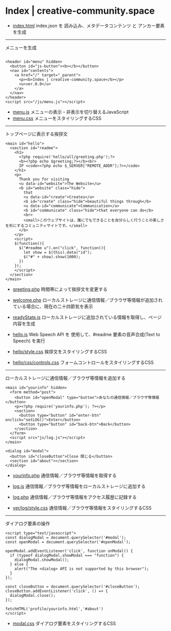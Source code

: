 # Index | creative-community.space

* [index.html](index.html)
index.json を 読み込み、メタデータコンテンツ と アンカー要素を生成

***


メニューを生成
```

<header id="menu" hidden>
  <button id="js-button"><b></b></button>
  <nav id="contents">
    <a href="/" target="_parent">
      <p><b>Index | creative-community.space</b></p>
      <u>ver.0.0</u>
    </a>
  </nav>
</header>
<script src="/js/menu.js"></script>
```

* [menu.js](js/menu.js)
メニューの表示・非表示を切り替えるJavaScript
* [menu.css](css/menu.css)
メニューをスタイリングするCSS

---

トップページに表示する挨拶文
```
<main id="hello">
  <section id="readme">
    <h1>
      <?php require('hello/all/greeting.php');?>
      <b><?php echo $greeting;?></b><br>
      IP <code><?php echo $_SERVER["REMOTE_ADDR"];?></code>
    </h1>
    <p>
      Thank you for visiting
      <u data-id="website">The Website</u>
      <b id="website" class="hide">
        that
        <u data-id="create">Creates</u>
        <b id="create" class="hide">beautiful things through</b>
        <u data-id="communicate">Communication</u>
        <b id="communicate" class="hide">that everyone can do</b>
        <br>
        <small>このウェブサイトは、誰にでもできることを自分らしく行うことの美しさを形にするコミュニティサイトです。</small>
      </b>
    </p>
    <script>
    $(function(){
      $("#readme u").on("click", function(){
        let show = $(this).data("id");
        $("#" + show).show(1000);
      })
    });
    </script>
  </section>
</main>
```

* [greeting.php](hello/all/greeting.php)
時間帯によって挨拶文を変更する
* [welcome.php](hello/welcome.php)
ローカルストレージに通信情報／ブラウザ等情報が追加されている場合に、現在の二十四節気を表示


* [readyState.js](readyState.js)
ローカルストレージに追加されている情報を取得し、ページ内容を生成
* [hello.js](js/hello.js)
Web Speech API を 使用して、#readme 要素の音声合成(Text to Speech) を実行

* [hello/style.css](hello/style.css)
挨拶文をスタイリングするCSS
* [hello/css/controls.css](hello/css/controls.css)
フォームコントロールをスタイリングするCSS

---

ローカルストレージに通信情報／ブラウザ等情報を追加する
```
<main id="yourinfo" hidden>
  <form method="post">
    <button id="openModal" type="button">あなたの通信情報／ブラウザ等情報</button>
    <p><?php require('yourinfo.php'); ?></p>
    <section>
      <button type="button" id="enter-btn" onclick="setLOG()">Enter</button>
      <button type="button" id="back-btn">Back</button>
    </section>
  </form>
  <script src="js/log.js"></script>
</main>

<dialog id="modal">
  <button id="closeButton">Close 閉じる</button>
  <section id="about"></section>
</dialog>
```

* [yourinfo.php](profile/yourinfo.php)
通信情報／ブラウザ等情報を取得する

* [log.js](js/log.js)
通信情報／ブラウザ等情報をローカルストレージに追加する
* [log.php](log.php)
通信情報／ブラウザ等情報をアクセス履歴に記録する

* [ver/log/style.css](ver/log/style.css)
通信情報／ブラウザ等情報をスタイリングするCSS


***

ダイアログ要素の操作
```
<script type="text/javascript">
const dialogModal = document.querySelector('#modal');
const openModal = document.querySelector('#openModal');

openModal.addEventListener('click', function onModal() {
  if (typeof dialogModal.showModal === "function") {
    dialogModal.showModal();
  } else {
    alert("The <dialog> API is not supported by this browser");
  }
});

const closeButton = document.querySelector('#closeButton');
closeButton.addEventListener('click', () => {
  dialogModal.close();
});

fetchHTML('profile/yourinfo.html','#about')
</script>
```
* [modal.css](css/modal.css)
ダイアログ要素をスタイリングするCSS

